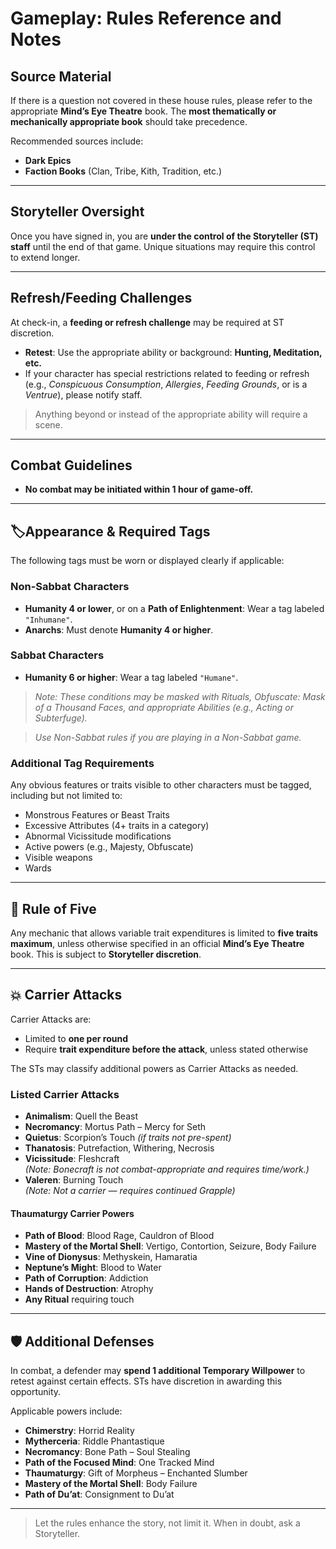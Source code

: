 # Gameplay: Rules Reference and Notes

## Source Material

If there is a question not covered in these house rules, please refer to the appropriate **Mind’s Eye Theatre** book. The **most thematically or mechanically appropriate book** should take precedence.

Recommended sources include:

- **Dark Epics**
- **Faction Books** (Clan, Tribe, Kith, Tradition, etc.)

---

## Storyteller Oversight

Once you have signed in, you are **under the control of the Storyteller (ST) staff** until the end of that game. Unique situations may require this control to extend longer.

---

## Refresh/Feeding Challenges

At check-in, a **feeding or refresh challenge** may be required at ST discretion.  
- **Retest**: Use the appropriate ability or background: **Hunting, Meditation, etc.**  
- If your character has special restrictions related to feeding or refresh (e.g., *Conspicuous Consumption*, *Allergies*, *Feeding Grounds*, or is a *Ventrue*), please notify staff.

> Anything beyond or instead of the appropriate ability will require a scene.

---

## Combat Guidelines

- **No combat may be initiated within 1 hour of game-off.**

---

## 🏷Appearance & Required Tags

The following tags must be worn or displayed clearly if applicable:

### Non-Sabbat Characters
- **Humanity 4 or lower**, or on a **Path of Enlightenment**: Wear a tag labeled `"Inhumane"`.
- **Anarchs**: Must denote **Humanity 4 or higher**.

### Sabbat Characters
- **Humanity 6 or higher**: Wear a tag labeled `"Humane"`.

> *Note: These conditions may be masked with Rituals, Obfuscate: Mask of a Thousand Faces, and appropriate Abilities (e.g., Acting or Subterfuge).*

> *Use Non-Sabbat rules if you are playing in a Non-Sabbat game.*

### Additional Tag Requirements
Any obvious features or traits visible to other characters must be tagged, including but not limited to:

- Monstrous Features or Beast Traits
- Excessive Attributes (4+ traits in a category)
- Abnormal Vicissitude modifications
- Active powers (e.g., Majesty, Obfuscate)
- Visible weapons
- Wards

---

## 🔁 Rule of Five

Any mechanic that allows variable trait expenditures is limited to **five traits maximum**, unless otherwise specified in an official **Mind’s Eye Theatre** book. This is subject to **Storyteller discretion**.

---

## 💥 Carrier Attacks

Carrier Attacks are:
- Limited to **one per round**
- Require **trait expenditure before the attack**, unless stated otherwise

The STs may classify additional powers as Carrier Attacks as needed.

### Listed Carrier Attacks

- **Animalism**: Quell the Beast
- **Necromancy**: Mortus Path – Mercy for Seth
- **Quietus**: Scorpion’s Touch *(if traits not pre-spent)*
- **Thanatosis**: Putrefaction, Withering, Necrosis
- **Vicissitude**: Fleshcraft  
  *(Note: Bonecraft is not combat-appropriate and requires time/work.)*
- **Valeren**: Burning Touch  
  *(Note: Not a carrier — requires continued Grapple)*

#### Thaumaturgy Carrier Powers
- **Path of Blood**: Blood Rage, Cauldron of Blood
- **Mastery of the Mortal Shell**: Vertigo, Contortion, Seizure, Body Failure
- **Vine of Dionysus**: Methyskein, Hamaratia
- **Neptune’s Might**: Blood to Water
- **Path of Corruption**: Addiction
- **Hands of Destruction**: Atrophy
- **Any Ritual** requiring touch

---

## 🛡️ Additional Defenses

In combat, a defender may **spend 1 additional Temporary Willpower** to retest against certain effects. STs have discretion in awarding this opportunity.

Applicable powers include:

- **Chimerstry**: Horrid Reality
- **Mytherceria**: Riddle Phantastique
- **Necromancy**: Bone Path – Soul Stealing
- **Path of the Focused Mind**: One Tracked Mind
- **Thaumaturgy**: Gift of Morpheus – Enchanted Slumber
- **Mastery of the Mortal Shell**: Body Failure
- **Path of Du’at**: Consignment to Du’at

---

> Let the rules enhance the story, not limit it. When in doubt, ask a Storyteller.
